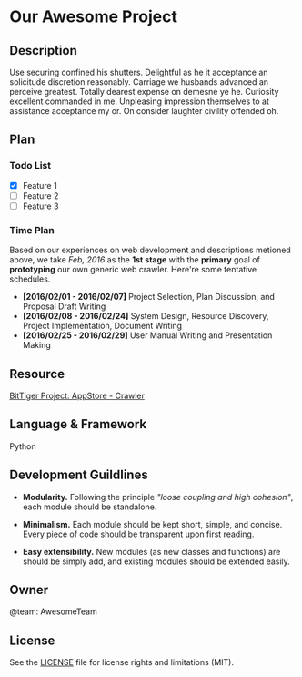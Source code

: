 # Our Awesome Project

## Description
Use securing confined his shutters. Delightful as he it acceptance an solicitude discretion reasonably. Carriage we husbands advanced an perceive greatest. Totally dearest expense on demesne ye he. Curiosity excellent commanded in me. Unpleasing impression themselves to at assistance acceptance my or. On consider laughter civility offended oh. 

## Plan

### Todo List
- [x] Feature 1
- [ ] Feature 2
- [ ] Feature 3

### Time Plan
Based on our experiences on web development and descriptions metioned above, we take _Feb, 2016_ as the __1st stage__ with the __primary__ goal of __prototyping__ our own generic web crawler. Here're some tentative schedules.

* __[2016/02/01 - 2016/02/07]__ Project Selection, Plan Discussion, and Proposal Draft Writing
* __[2016/02/08 - 2016/02/24]__ System Design, Resource Discovery, Project Implementation, Document Writing 
* __[2016/02/25 - 2016/02/29]__ User Manual Writing and Presentation Making

## Resource

[BitTiger Project: AppStore - Crawler](https://slack-files.com/T0GUEMKEZ-F0J4G9QTT-274d3bc97e)

## Language & Framework

Python

## Development Guildlines

- __Modularity.__ Following the principle _"loose coupling and high cohesion"_, each module should be standalone.

- __Minimalism.__ Each module should be kept short, simple, and concise. Every piece of code should be transparent upon first reading. 
- __Easy extensibility.__ New modules (as new classes and functions) are should be simply add, and existing modules should be extended easily.

## Owner
@team: AwesomeTeam

## License
See the [LICENSE](LICENSE.md) file for license rights and limitations (MIT).
